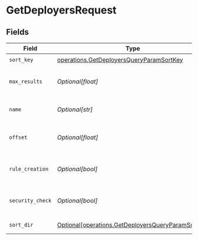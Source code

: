 # GetDeployersRequest


## Fields

| Field                                                                                                          | Type                                                                                                           | Required                                                                                                       | Description                                                                                                    |
| -------------------------------------------------------------------------------------------------------------- | -------------------------------------------------------------------------------------------------------------- | -------------------------------------------------------------------------------------------------------------- | -------------------------------------------------------------------------------------------------------------- |
| `sort_key`                                                                                                     | [operations.GetDeployersQueryParamSortKey](../../models/operations/getdeployersqueryparamsortkey.md)           | :heavy_check_mark:                                                                                             | sort key                                                                                                       |
| `max_results`                                                                                                  | *Optional[float]*                                                                                              | :heavy_minus_sign:                                                                                             | The number of entries to return (pagination)                                                                   |
| `name`                                                                                                         | *Optional[str]*                                                                                                | :heavy_minus_sign:                                                                                             | Filter deployers by name                                                                                       |
| `offset`                                                                                                       | *Optional[float]*                                                                                              | :heavy_minus_sign:                                                                                             | Return entries from this offset (pagination)                                                                   |
| `rule_creation`                                                                                                | *Optional[bool]*                                                                                               | :heavy_minus_sign:                                                                                             | Filter deployers by rule creation                                                                              |
| `security_check`                                                                                               | *Optional[bool]*                                                                                               | :heavy_minus_sign:                                                                                             | Filter deployers by security checks                                                                            |
| `sort_dir`                                                                                                     | [Optional[operations.GetDeployersQueryParamSortDir]](../../models/operations/getdeployersqueryparamsortdir.md) | :heavy_minus_sign:                                                                                             | sorting direction                                                                                              |